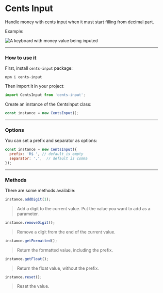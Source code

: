 # **Cents Input**

Handle money with cents input when it must start filling from decimal part.

Example:

![A keyboard with money value being inputed](https://i.imgur.com/1PBZiGg.gif)

---

### **How to use it**

First, install `cents-input` package:

`npm i cents-input`

Then import it in your project:

```javascript
import CentsInput from 'cents-input';
```

Create an instance of the CentsInput class:

```javascript
const instance = new CentsInput();
```

---

### **Options**

You can set a prefix and separator as options:

```javascript
const instance = new CentsInput({
  prefix: 'R$ ', // default is empty
  separator: '.',  // default is comma
});
```

---

### **Methods**

There are some methods available:

```javascript
instance.addDigit(1);
```
> Add a digit to the current value. Put the value you want to add as a parameter.


```javascript
instance.removeDigit();
```
> Remove a digit from the end of the current value.


```javascript
instance.getFormatted();
```
> Return the formatted value, including the prefix.


```javascript
instance.getFloat();
```
> Return the float value, without the prefix.


```javascript
instance.reset();
```
> Reset the value.